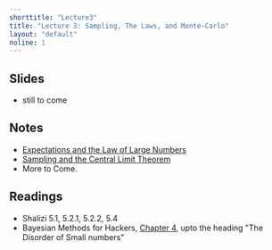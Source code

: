 ```yaml
---
shorttitle: "Lecture3"
title: "Lecture 3: Sampling, The Laws, and Monte-Carlo"
layout: "default"
noline: 1
---
```


## Slides

- still to come

## Notes

- [Expectations and the Law of Large Numbers](../wiki/Expectations.html)
- [Sampling and the Central Limit Theorem](../wiki/SamplingCLT.html)
- More to Come.

## Readings

- Shalizi 5.1, 5.2.1, 5.2.2, 5.4
- Bayesian Methods for Hackers, [Chapter 4](http://nbviewer.jupyter.org/github/CamDavidsonPilon/Probabilistic-Programming-and-Bayesian-Methods-for-Hackers/blob/master/Chapter4_TheGreatestTheoremNeverTold/Ch4_LawOfLargeNumbers_PyMC3.ipynb), upto the heading "The Disorder of Small numbers"
